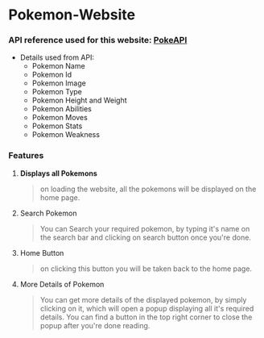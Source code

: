 # Pokemon-Website

### API reference used for this website: [PokeAPI](https://pokeapi.co/api/v2/pokemon?limit=100000&offset=0 "Poke API")

- Details used from API: 
    - Pokemon Name
    - Pokemon Id
    - Pokemon Image
    - Pokemon Type
    - Pokemon Height and Weight
    - Pokemon Abilities
    - Pokemon Moves
    - Pokemon Stats
    - Pokemon Weakness

### Features
    
1. **Displays all Pokemons**
    > on loading the website, all the pokemons will be displayed on the home page.

2. Search Pokemon
    > You can Search your required pokemon, by typing it's name on the search bar and clicking on search button once you're done.

3. Home Button
    > on clicking this button you will be taken back to the home page.

4. More Details of Pokemon
    > You can get more details of the displayed pokemon, by simply clicking on it, which will open a popup displaying all it's required details. You can find a button in the top right corner to close the popup after you're done reading.
